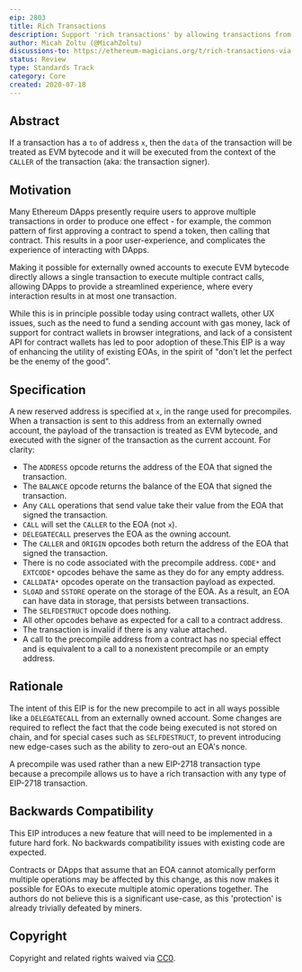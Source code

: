 ```yaml
---
eip: 2803
title: Rich Transactions
description: Support 'rich transactions' by allowing transactions from externally owned accounts to execute bytecode directly.
author: Micah Zoltu (@MicahZoltu)
discussions-to: https://ethereum-magicians.org/t/rich-transactions-via-evm-bytecode-execution-from-externally-owned-accounts/4025
status: Review
type: Standards Track
category: Core
created: 2020-07-18
---
```


## Abstract
If a transaction has a `to` of address `x`, then the `data` of the transaction will be treated as EVM bytecode and it will be executed from the context of the `CALLER` of the transaction (aka: the transaction signer).

## Motivation
Many Ethereum DApps presently require users to approve multiple transactions in order to produce one effect - for example, the common pattern of first approving a contract to spend a token, then calling that contract. This results in a poor user-experience, and complicates the experience of interacting with DApps.

Making it possible for externally owned accounts to execute EVM bytecode directly allows a single transaction to execute multiple contract calls, allowing DApps to provide a streamlined experience, where every interaction results in at most one transaction.

While this is in principle possible today using contract wallets, other UX issues, such as the need to fund a sending account with gas money, lack of support for contract wallets in browser integrations, and lack of a consistent API for contract wallets has led to poor adoption of these.This EIP is a way of enhancing the utility of existing EOAs, in the spirit of "don't let the perfect be the enemy of the good".

## Specification
A new reserved address is specified at `x`, in the range used for precompiles. When a transaction is sent to this address from an externally owned account, the payload of the transaction is treated as EVM bytecode, and executed with the signer of the transaction as the current account. For clarity:
 - The `ADDRESS` opcode returns the address of the EOA that signed the transaction.
 - The `BALANCE` opcode returns the balance of the EOA that signed the transaction.
 - Any `CALL` operations that send value take their value from the EOA that signed the transaction.
 - `CALL` will set the `CALLER` to the EOA (not `x`).
 - `DELEGATECALL` preserves the EOA as the owning account.
 - The `CALLER` and `ORIGIN` opcodes both return the address of the EOA that signed the transaction.
 - There is no code associated with the precompile address. `CODE*` and `EXTCODE*` opcodes behave the same as they do for any empty address.
 - `CALLDATA*` opcodes operate on the transaction payload as expected. 
 - `SLOAD` and `SSTORE` operate on the storage of the EOA. As a result, an EOA can have data in storage, that persists between transactions.
 - The `SELFDESTRUCT` opcode does nothing.
 - All other opcodes behave as expected for a call to a contract address.
 - The transaction is invalid if there is any value attached.
 - A call to the precompile address from a contract has no special effect and is equivalent to a call to a nonexistent precompile or an empty address.

## Rationale
The intent of this EIP is for the new precompile to act in all ways possible like a `DELEGATECALL` from an externally owned account. Some changes are required to reflect the fact that the code being executed is not stored on chain, and for special cases such as `SELFDESTRUCT`, to prevent introducing new edge-cases such as the ability to zero-out an EOA's nonce.

A precompile was used rather than a new EIP-2718 transaction type because a precompile allows us to have a rich transaction with any type of EIP-2718 transaction.

## Backwards Compatibility
This EIP introduces a new feature that will need to be implemented in a future hard fork. No backwards compatibility issues with existing code are expected.

Contracts or DApps that assume that an EOA cannot atomically perform multiple operations may be affected by this change, as this now makes it possible for EOAs to execute multiple atomic operations together. The authors do not believe this is a significant use-case, as this 'protection' is already trivially defeated by miners.

## Copyright
Copyright and related rights waived via [CC0](../LICENSE.md).
